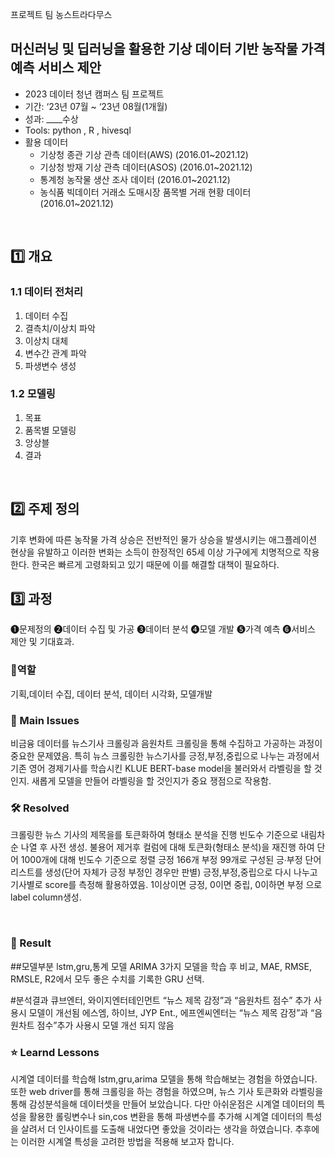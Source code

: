프로젝트 팀 농스트라다무스

## 머신러닝 및 딥러닝을 활용한 기상 데이터 기반 농작물 가격 예측 서비스 제안
- 2023 데이터 청년 캠퍼스 팀 프로젝트
- 기간: ‘23년 07월 ~ ‘23년 08월(1개월)
- 성과: ____수상
- Tools: python , R , hivesql
- 활용 데이터
  - 기상청 종관 기상 관측 데이터(AWS) (2016.01~2021.12)
  - 기상청 방재 기상 관측 데이터(ASOS) (2016.01~2021.12)
  - 통계청 농작물 생산 조사 데이터 (2016.01~2021.12)
  - 농식품 빅데이터 거래소 도매시장 품목별 거래 현황 데이터 (2016.01~2021.12)
  
<br>


## 1️⃣ 개요
### 1.1 데이터 전처리
1) 데이터 수집
2) 결측치/이상치 파악
3) 이상치 대체
4) 변수간 관계 파악
5) 파생변수 생성

### 1.2 모델링
1. 목표
2. 품목별 모델링
3. 앙상블
4. 결과
<br>

## 2️⃣ 주제 정의
기후 변화에 따른 농작물 가격 상승은 전반적인 물가 상승을 발생시키는 애그플레이션 현상을 유발하고 
이러한 변화는 소득이 한정적인 65세 이상 가구에게 치명적으로 작용한다.
한국은 빠르게 고령화되고 있기 때문에 이를 해결할 대책이 필요하다.
<br>

## 3️⃣ 과정 

❶문제정의 ❷데이터 수집 및 가공 ❸데이터 분석 ❹모델 개발 ❺가격 예측 ❻서비스 제안 및 기대효과.


### 👤역할
기획,데이터 수집, 데이터 분석, 데이터 시각화, 모델개발
<br>

### 🧐 Main Issues
비금융 데이터를 뉴스기사 크롤링과 음원차트 크롤링을 통해 수집하고 가공하는 과정이 중요한 문제였음. 
특히 뉴스 크롤링한 뉴스기사를 긍정,부정,중립으로 나누는 과정에서 기존 영어 경제기사를 학습시킨 KLUE BERT-base model을 불러와서 라벨링을 할 것인지. 새롭게 모델을 만들어 라벨링을 할 것인지가 중요 쟁점으로 작용함.

### 🛠️ Resolved
크롤링한 뉴스 기사의 제목을를 토큰화하여 형태소 분석을 진행 빈도수 기준으로 내림차순 나열 후 사전 생성.
불용어 제거후 컬럼에 대해 토큰화(형태소 분석)을 재진행 하여 단어 1000개에 대해 빈도수 기준으로 정렬
긍정 166개 부정 99개로 구성된 긍∙부정 단어 리스트를 생성(단어 자체가 긍정 부정인 경우만 판별)
긍정,부정,중립으로 다시 나누고 기사별로 score를 측정해 활용하였음. 1이상이면 긍정, 0이면 중립, 0이하면 부정 으로 label column생성.

<br>

### 🎯 Result
##모델부분
lstm,gru,통계 모델 ARIMA
3가지 모델을 학습 후 비교,
MAE, RMSE, RMSLE, R2에서 모두 좋은 수치를 기록한 GRU 선택.

#분석결과
큐브엔터, 와이지엔터테인먼트
“뉴스 제목 감정”과 “음원차트 점수” 추가 사용시 모델이 개선됨
에스엠, 하이브, JYP Ent., 에프엔씨엔터는 
“뉴스 제목 감정”과 “음원차트 점수”추가 사용시 모델 개선 되지 않음

### ⭐ Learnd Lessons
시계열 데이터를 학습해 lstm,gru,arima 모델을 통해 학습해보는 경험을 하였습니다. 또한 web driver를 통해 크롤링을 하는 경험을 하였으며,
뉴스 기사 토큰화와 라벨링을 통해 감성분석을해 데이터셋을 만들어 보았습니다.
다만 아쉬운점은 시계열 데이터의 특성을 활용한 롤링변수나 sin,cos 변환을 통해 파생변수를 추가해 시계열 데이터의 특성을 살려서 더 인사이트를 도출해 내었다면 좋았을 것이라는 생각을 하였습니다.
추후에는 이러한 시계열 특성을 고려한 방법을 적용해 보고자 합니다.



